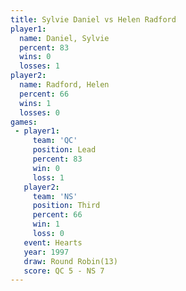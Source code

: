 ```yaml
---
title: Sylvie Daniel vs Helen Radford
player1:              
  name: Daniel, Sylvie
  percent: 83         
  wins: 0             
  losses: 1           
player2:              
  name: Radford, Helen
  percent: 66         
  wins: 1             
  losses: 0           
games:
 - player1:        
     team: 'QC'    
     position: Lead
     percent: 83   
     win: 0        
     loss: 1       
   player2:         
     team: 'NS'     
     position: Third
     percent: 66    
     win: 1         
     loss: 0        
   event: Hearts        
   year: 1997           
   draw: Round Robin(13)
   score: QC 5 - NS 7   
---
```

